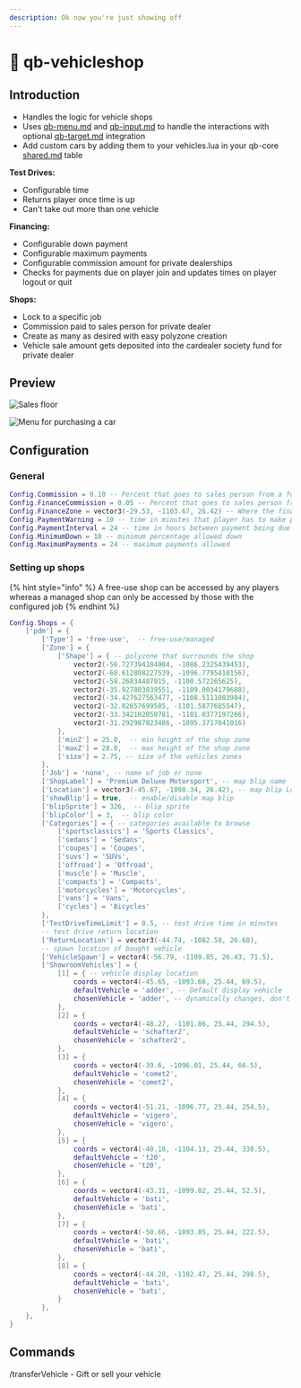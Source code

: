 ```yaml
---
description: Ok now you're just showing off
---
```


# 🚗 qb-vehicleshop

## Introduction

-   Handles the logic for vehicle shops
-   Uses [qb-menu.md](qb-menu.md "mention") and [qb-input.md](qb-input.md "mention") to handle the interactions with optional [qb-target.md](qb-target.md "mention") integration
-   Add custom cars by adding them to your vehicles.lua in your qb-core [shared.md](../qb-core/shared.md "mention") table

**Test Drives:**

-   Configurable time
-   Returns player once time is up
-   Can't take out more than one vehicle

**Financing:**

-   Configurable down payment
-   Configurable maximum payments
-   Configurable commission amount for private dealerships
-   Checks for payments due on player join and updates times on player logout or quit

**Shops:**

-   Lock to a specific job
-   Commission paid to sales person for private dealer
-   Create as many as desired with easy polyzone creation
-   Vehicle sale amount gets deposited into the cardealer society fund for private dealer

## Preview

![Sales floor](../.gitbook/assets/vehicleshopfloor.jpg)

![Menu for purchasing a car](../.gitbook/assets/vehicleshopmenu.png)

## Configuration

### General

```lua
Config.Commission = 0.10 -- Percent that goes to sales person from a full car sale 10%
Config.FinanceCommission = 0.05 -- Percent that goes to sales person from a finance sale 5%
Config.FinanceZone = vector3(-29.53, -1103.67, 26.42) -- Where the finance menu is located
Config.PaymentWarning = 10 -- time in minutes that player has to make payment before repo
Config.PaymentInterval = 24 -- time in hours between payment being due
Config.MinimumDown = 10 -- minimum percentage allowed down
Config.MaximumPayments = 24 -- maximum payments allowed
```

### Setting up shops

{% hint style="info" %}
A free-use shop can be accessed by any players whereas a managed shop can only be accessed by those with the configured job
{% endhint %}

```lua
Config.Shops = {
    ['pdm'] = {
        ['Type'] = 'free-use',  -- free-use/managed
        ['Zone'] = {
            ['Shape'] = { -- polyzone that surrounds the shop
                vector2(-56.727394104004, -1086.2325439453),
                vector2(-60.612808227539, -1096.7795410156),
                vector2(-58.26834487915, -1100.572265625),
                vector2(-35.927803039551, -1109.0034179688),
                vector2(-34.427627563477, -1108.5111083984),
                vector2(-32.02657699585, -1101.5877685547),
                vector2(-33.342102050781, -1101.0377197266),
                vector2(-31.292987823486, -1095.3717041016)
            },
            ['minZ'] = 25.0,  -- min height of the shop zone
            ['maxZ'] = 28.0,  -- max height of the shop zone
            ['size'] = 2.75, -- size of the vehicles zones
        },
        ['Job'] = 'none', -- name of job or none
        ['ShopLabel'] = 'Premium Deluxe Motorsport', -- map blip name
        ['Location'] = vector3(-45.67, -1098.34, 26.42), -- map blip Location
        ['showBlip'] = true,  -- enable/disable map blip
        ['blipSprite'] = 326,  -- blip sprite
        ['blipColor'] = 3,  -- blip color
        ['Categories'] = { -- categories available to browse
            ['sportsclassics'] = 'Sports Classics',
            ['sedans'] = 'Sedans',
            ['coupes'] = 'Coupes',
            ['suvs'] = 'SUVs',
            ['offroad'] = 'Offroad',
            ['muscle'] = 'Muscle',
            ['compacts'] = 'Compacts',
            ['motorcycles'] = 'Motorcycles',
            ['vans'] = 'Vans',
            ['cycles'] = 'Bicycles'
        },
        ['TestDriveTimeLimit'] = 0.5, -- test drive time in minutes
        -- test drive return location
        ['ReturnLocation'] = vector3(-44.74, -1082.58, 26.68),
        -- spawn location of bought vehicle
        ['VehicleSpawn'] = vector4(-56.79, -1109.85, 26.43, 71.5),
        ['ShowroomVehicles'] = {
            [1] = { -- vehicle display location
                coords = vector4(-45.65, -1093.66, 25.44, 69.5),
                defaultVehicle = 'adder', -- Default display vehicle
                chosenVehicle = 'adder', -- dynamically changes, don't edit
            },
            [2] = {
                coords = vector4(-48.27, -1101.86, 25.44, 294.5),
                defaultVehicle = 'schafter2',
                chosenVehicle = 'schafter2',
            },
            [3] = {
                coords = vector4(-39.6, -1096.01, 25.44, 66.5),
                defaultVehicle = 'comet2',
                chosenVehicle = 'comet2',
            },
            [4] = {
                coords = vector4(-51.21, -1096.77, 25.44, 254.5),
                defaultVehicle = 'vigero',
                chosenVehicle = 'vigero',
            },
            [5] = {
                coords = vector4(-40.18, -1104.13, 25.44, 338.5),
                defaultVehicle = 't20',
                chosenVehicle = 't20',
            },
            [6] = {
                coords = vector4(-43.31, -1099.02, 25.44, 52.5),
                defaultVehicle = 'bati',
                chosenVehicle = 'bati',
            },
            [7] = {
                coords = vector4(-50.66, -1093.05, 25.44, 222.5),
                defaultVehicle = 'bati',
                chosenVehicle = 'bati',
            },
            [8] = {
                coords = vector4(-44.28, -1102.47, 25.44, 298.5),
                defaultVehicle = 'bati',
                chosenVehicle = 'bati',
            }
        },
    },
}
```

## Commands

/transferVehicle - Gift or sell your vehicle
